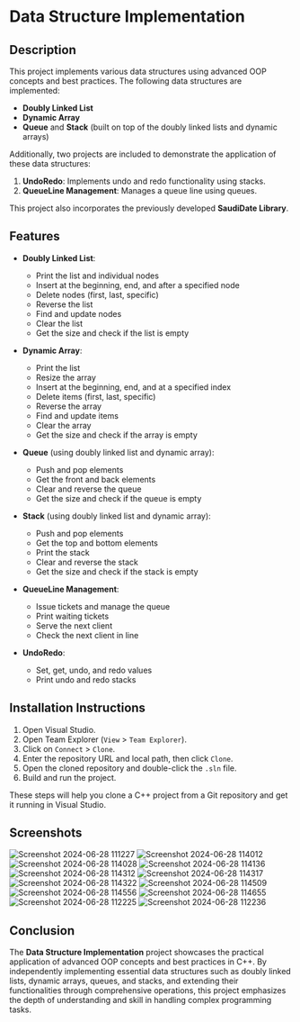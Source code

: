 Data Structure Implementation
=============================

Description
-----------

This project implements various data structures using advanced OOP concepts and best practices. The following data structures are implemented:

*   **Doubly Linked List**
*   **Dynamic Array**
*   **Queue** and **Stack** (built on top of the doubly linked lists and dynamic arrays)

Additionally, two projects are included to demonstrate the application of these data structures:

1.  **UndoRedo**: Implements undo and redo functionality using stacks.
2.  **QueueLine Management**: Manages a queue line using queues.

This project also incorporates the previously developed **SaudiDate Library**.

Features
--------

*   **Doubly Linked List**:
    
    *   Print the list and individual nodes
    *   Insert at the beginning, end, and after a specified node
    *   Delete nodes (first, last, specific)
    *   Reverse the list
    *   Find and update nodes
    *   Clear the list
    *   Get the size and check if the list is empty
*   **Dynamic Array**:
    
    *   Print the list
    *   Resize the array
    *   Insert at the beginning, end, and at a specified index
    *   Delete items (first, last, specific)
    *   Reverse the array
    *   Find and update items
    *   Clear the array
    *   Get the size and check if the array is empty
*   **Queue** (using doubly linked list and dynamic array):
    
    *   Push and pop elements
    *   Get the front and back elements
    *   Clear and reverse the queue
    *   Get the size and check if the queue is empty
*   **Stack** (using doubly linked list and dynamic array):
    
    *   Push and pop elements
    *   Get the top and bottom elements
    *   Print the stack
    *   Clear and reverse the stack
    *   Get the size and check if the stack is empty
*   **QueueLine Management**:
    
    *   Issue tickets and manage the queue
    *   Print waiting tickets
    *   Serve the next client
    *   Check the next client in line
*   **UndoRedo**:
    
    *   Set, get, undo, and redo values
    *   Print undo and redo stacks

Installation Instructions
-------------------------
1.  Open Visual Studio.
2.  Open Team Explorer (`View` > `Team Explorer`).
3.  Click on `Connect` > `Clone`.
4.  Enter the repository URL and local path, then click `Clone`.
5.  Open the cloned repository and double-click the `.sln` file.
6.  Build and run the project.

These steps will help you clone a C++ project from a Git repository and get it running in Visual Studio.

Screenshots
-----------

![Screenshot 2024-06-28 111227](https://github.com/i3bdolah/Course-13-Algorithms/assets/80276711/1a34259f-a156-46c5-816b-f6bfe6890431)
![Screenshot 2024-06-28 114012](https://github.com/i3bdolah/Course-13-Algorithms/assets/80276711/2d446fe5-ecd1-489f-834d-4744abbc9993)
![Screenshot 2024-06-28 114028](https://github.com/i3bdolah/Course-13-Algorithms/assets/80276711/ec662bd4-ad26-409d-8066-f33b4760993f)
![Screenshot 2024-06-28 114136](https://github.com/i3bdolah/Course-13-Algorithms/assets/80276711/8659eef7-b71c-4279-a10c-9ad9d9d5dd31)
![Screenshot 2024-06-28 114312](https://github.com/i3bdolah/Course-13-Algorithms/assets/80276711/ee4c7188-8624-4e33-ae6a-469717fd4cc0)
![Screenshot 2024-06-28 114317](https://github.com/i3bdolah/Course-13-Algorithms/assets/80276711/3313d9ba-fcf9-4819-8bc8-3a135932845b)
![Screenshot 2024-06-28 114322](https://github.com/i3bdolah/Course-13-Algorithms/assets/80276711/a5d513c2-3c88-4100-8e5c-6c5aa56a28d2)
![Screenshot 2024-06-28 114509](https://github.com/i3bdolah/Course-13-Algorithms/assets/80276711/cd1867f9-b60c-4d4f-a0c3-818f8343679c)
![Screenshot 2024-06-28 114556](https://github.com/i3bdolah/Course-13-Algorithms/assets/80276711/6bff44e7-4368-4755-810f-04305c72d358)
![Screenshot 2024-06-28 114655](https://github.com/i3bdolah/Course-13-Algorithms/assets/80276711/2e0c1bda-eb7d-4c5a-a1dd-75696d86238d)
![Screenshot 2024-06-28 112225](https://github.com/i3bdolah/Course-13-Algorithms/assets/80276711/aabc69a4-881a-40d1-885d-2ffd6add2dd4)
![Screenshot 2024-06-28 112236](https://github.com/i3bdolah/Course-13-Algorithms/assets/80276711/9503619d-0597-4c64-bd8b-d2ac86a9f7e3)




Conclusion 
---------- 
The **Data Structure Implementation** project showcases the practical application of advanced OOP concepts and best practices in C++. 
By independently implementing essential data structures such as doubly linked lists, dynamic arrays, queues, and stacks, and extending their functionalities through comprehensive operations, 
this project emphasizes the depth of understanding and skill in handling complex programming tasks.



